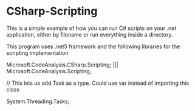 # CSharp-Scripting
This is a simple example of how you can run C# scripts on your .net application, either by filename or run everything inside a directory.

This program uses .net5 framework and the following libraries for the scripting implementation

Microsoft.CodeAnalysis.CSharp.Scripting;  |||  
Microsoft.CodeAnalysis.Scripting;

// This lets us add Task as a type. Could use var instead of importing this class

System.Threading.Tasks;
